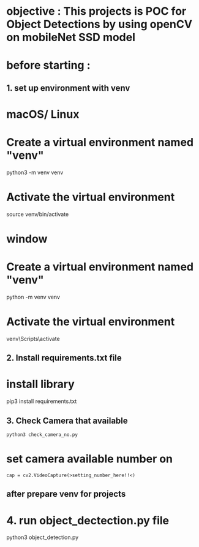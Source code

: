 # objective : This projects is POC for Object Detections by using openCV on mobileNet SSD model

# before starting :
## 1. set up environment with venv

# macOS/ Linux
# Create a virtual environment named "venv"
python3 -m venv venv
# Activate the virtual environment
source venv/bin/activate

# window
# Create a virtual environment named "venv"
python -m venv venv
# Activate the virtual environment
venv\Scripts\activate

## 2. Install requirements.txt file
# install library
pip3 install requirements.txt

## 3. Check Camera that available
    python3 check_camera_no.py
 # set camera available number on 
    cap = cv2.VideoCapture(>setting_number_here!!<)

## after prepare venv for projects
# 4. run object_dectection.py file
python3 object_detection.py